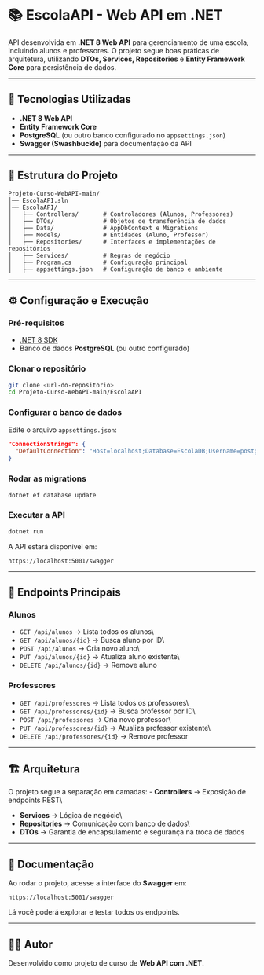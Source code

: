 # 📚 EscolaAPI - Web API em .NET

API desenvolvida em **.NET 8 Web API** para gerenciamento de uma escola,
incluindo alunos e professores. O projeto segue boas práticas de
arquitetura, utilizando **DTOs, Services, Repositories** e **Entity
Framework Core** para persistência de dados.

------------------------------------------------------------------------

## 🚀 Tecnologias Utilizadas

-   **.NET 8 Web API**
-   **Entity Framework Core**
-   **PostgreSQL** (ou outro banco configurado no `appsettings.json`)
-   **Swagger (Swashbuckle)** para documentação da API

------------------------------------------------------------------------

## 📂 Estrutura do Projeto

    Projeto-Curso-WebAPI-main/
    │── EscolaAPI.sln
    │── EscolaAPI/
    │   ├── Controllers/       # Controladores (Alunos, Professores)
    │   ├── DTOs/              # Objetos de transferência de dados
    │   ├── Data/              # AppDbContext e Migrations
    │   ├── Models/            # Entidades (Aluno, Professor)
    │   ├── Repositories/      # Interfaces e implementações de repositórios
    │   ├── Services/          # Regras de negócio
    │   ├── Program.cs         # Configuração principal
    │   ├── appsettings.json   # Configuração de banco e ambiente

------------------------------------------------------------------------

## ⚙️ Configuração e Execução

### Pré-requisitos

-   [.NET 8 SDK](https://dotnet.microsoft.com/download)
-   Banco de dados **PostgreSQL** (ou outro configurado)

### Clonar o repositório

``` bash
git clone <url-do-repositorio>
cd Projeto-Curso-WebAPI-main/EscolaAPI
```

### Configurar o banco de dados

Edite o arquivo `appsettings.json`:

``` json
"ConnectionStrings": {
  "DefaultConnection": "Host=localhost;Database=EscolaDB;Username=postgres;Password=suasenha"
}
```

### Rodar as migrations

``` bash
dotnet ef database update
```

### Executar a API

``` bash
dotnet run
```

A API estará disponível em:

    https://localhost:5001/swagger

------------------------------------------------------------------------

## 📌 Endpoints Principais

### Alunos

-   `GET /api/alunos` → Lista todos os alunos\
-   `GET /api/alunos/{id}` → Busca aluno por ID\
-   `POST /api/alunos` → Cria novo aluno\
-   `PUT /api/alunos/{id}` → Atualiza aluno existente\
-   `DELETE /api/alunos/{id}` → Remove aluno

### Professores

-   `GET /api/professores` → Lista todos os professores\
-   `GET /api/professores/{id}` → Busca professor por ID\
-   `POST /api/professores` → Cria novo professor\
-   `PUT /api/professores/{id}` → Atualiza professor existente\
-   `DELETE /api/professores/{id}` → Remove professor

------------------------------------------------------------------------

## 🏗️ Arquitetura

O projeto segue a separação em camadas: - **Controllers** → Exposição de
endpoints REST\
- **Services** → Lógica de negócio\
- **Repositories** → Comunicação com banco de dados\
- **DTOs** → Garantia de encapsulamento e segurança na troca de dados

------------------------------------------------------------------------

## 📖 Documentação

Ao rodar o projeto, acesse a interface do **Swagger** em:

    https://localhost:5001/swagger

Lá você poderá explorar e testar todos os endpoints.

------------------------------------------------------------------------

## 👨‍💻 Autor

Desenvolvido como projeto de curso de **Web API com .NET**.
